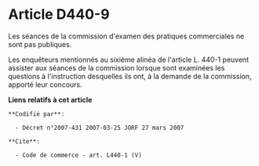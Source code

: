 # Article D440-9

Les séances de la commission d'examen des pratiques commerciales ne sont pas publiques. 

Les enquêteurs mentionnés au sixième alinéa de l'article L. 440-1 peuvent assister aux séances de la commission lorsque sont
examinées les questions à l'instruction desquelles ils ont, à la demande de la commission, apporté leur concours.

**Liens relatifs à cet article**

	**Codifié par**:

	  - Décret n°2007-431 2007-03-25 JORF 27 mars 2007

	**Cite**:

	  - Code de commerce - art. L440-1 (V)
